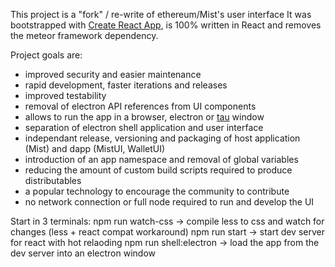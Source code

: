 This project is a "fork" / re-write of ethereum/Mist's user interface
It was bootstrapped with [Create React App](https://github.com/facebookincubator/create-react-app), is 100% written in React and removes the meteor framework dependency.

Project goals are:
- improved security and easier maintenance
- rapid development, faster iterations and releases
- improved testability
- removal of electron API references from UI components
- allows to run the app in a browser, electron or [tau](https://github.com/PhilippLgh/tau) window 
- separation of electron shell application and user interface
- independant release, versioning and packaging of host application (Mist) and dapp (MistUI, WalletUI)
- introduction of an app namespace and removal of global variables
- reducing the amount of custom build scripts required to produce distributables
- a popular technology to encourage the community to contribute
- no network connection or full node required to run and develop the UI

Start in 3 terminals:
npm run watch-css  -> compile less to css and watch for changes (less + react compat workaround)
npm run start -> start dev server for react with hot relaoding
npm run shell:electron -> load the app from the dev server into an electron window
